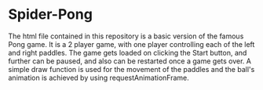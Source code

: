 # Spider-Pong

The html file contained in this repository is a basic version of the famous Pong game. It is a 2 player game, with one player controlling each of the left and right paddles.
The game gets loaded on clicking the Start button, and further can be paused, and also can be restarted once a game gets over.
A simple draw function is used for the movement of the paddles and the ball's animation is achieved by using requestAnimationFrame.
